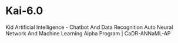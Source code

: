 # Kai-6.0
Kid Artificial Intelligence - Chatbot And Data Recognition Auto Neural Network And Machine Learning Alpha Program | CaDR-ANNaML-AP
